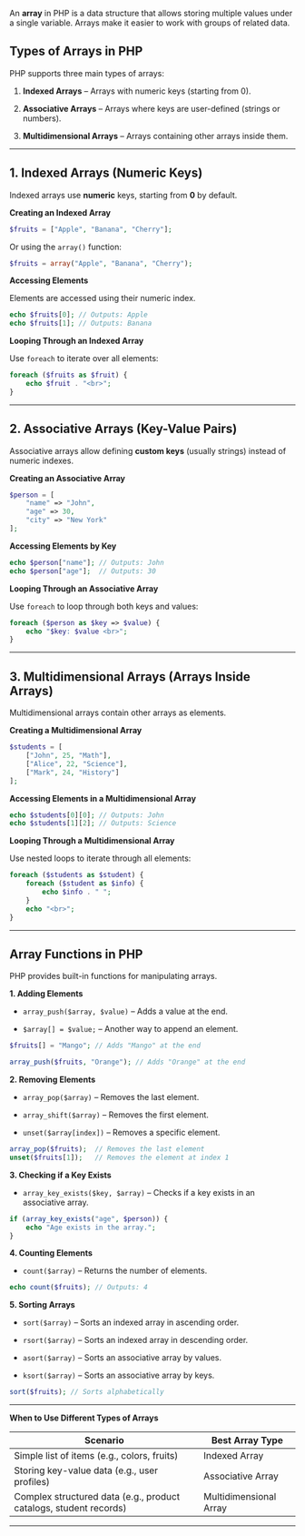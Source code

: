 
An **array** in PHP is a data structure that allows storing multiple values under a single variable. Arrays make it easier to work with groups of related data.

## Types of Arrays in PHP

PHP supports three main types of arrays:

1. **Indexed Arrays** – Arrays with numeric keys (starting from 0).

2. **Associative Arrays** – Arrays where keys are user-defined (strings or numbers).

3. **Multidimensional Arrays** – Arrays containing other arrays inside them.

---
## 1. Indexed Arrays (Numeric Keys)

Indexed arrays use **numeric** keys, starting from **0** by default.

**Creating an Indexed Array**

```php
$fruits = ["Apple", "Banana", "Cherry"];
```

Or using the `array()` function:

```php
$fruits = array("Apple", "Banana", "Cherry");
```

**Accessing Elements**

Elements are accessed using their numeric index.

```php
echo $fruits[0]; // Outputs: Apple
echo $fruits[1]; // Outputs: Banana
```

**Looping Through an Indexed Array**

Use `foreach` to iterate over all elements:

```php
foreach ($fruits as $fruit) {
    echo $fruit . "<br>";
}
```

---

## 2. Associative Arrays (Key-Value Pairs)

Associative arrays allow defining **custom keys** (usually strings) instead of numeric indexes.

**Creating an Associative Array**

```php
$person = [
    "name" => "John",
    "age" => 30,
    "city" => "New York"
];
```

**Accessing Elements by Key**

```php
echo $person["name"]; // Outputs: John
echo $person["age"];  // Outputs: 30
```

**Looping Through an Associative Array**

Use `foreach` to loop through both keys and values:

```php
foreach ($person as $key => $value) {
    echo "$key: $value <br>";
}
```

---

## 3. Multidimensional Arrays (Arrays Inside Arrays)

Multidimensional arrays contain other arrays as elements.

**Creating a Multidimensional Array**

```php
$students = [
    ["John", 25, "Math"],
    ["Alice", 22, "Science"],
    ["Mark", 24, "History"]
];
```

**Accessing Elements in a Multidimensional Array**

```php
echo $students[0][0]; // Outputs: John
echo $students[1][2]; // Outputs: Science
```

**Looping Through a Multidimensional Array**

Use nested loops to iterate through all elements:

```php
foreach ($students as $student) {
    foreach ($student as $info) {
        echo $info . " ";
    }
    echo "<br>";
}
```

---

## Array Functions in PHP

PHP provides built-in functions for manipulating arrays.

**1. Adding Elements**

- `array_push($array, $value)` – Adds a value at the end.

- `$array[] = $value;` – Another way to append an element.


```php
$fruits[] = "Mango"; // Adds "Mango" at the end

array_push($fruits, "Orange"); // Adds "Orange" at the end
```

**2. Removing Elements**

- `array_pop($array)` – Removes the last element.

- `array_shift($array)` – Removes the first element.

- `unset($array[index])` – Removes a specific element.


```php
array_pop($fruits);  // Removes the last element
unset($fruits[1]);   // Removes the element at index 1
```

**3. Checking if a Key Exists**

- `array_key_exists($key, $array)` – Checks if a key exists in an associative array.


```php
if (array_key_exists("age", $person)) {
    echo "Age exists in the array.";
}
```

**4. Counting Elements**

- `count($array)` – Returns the number of elements.


```php
echo count($fruits); // Outputs: 4
```

**5. Sorting Arrays**

- `sort($array)` – Sorts an indexed array in ascending order.

- `rsort($array)` – Sorts an indexed array in descending order.

- `asort($array)` – Sorts an associative array by values.

- `ksort($array)` – Sorts an associative array by keys.


```php
sort($fruits); // Sorts alphabetically
```

---

**When to Use Different Types of Arrays**

|**Scenario**|**Best Array Type**|
|---|---|
|Simple list of items (e.g., colors, fruits)|Indexed Array|
|Storing key-value data (e.g., user profiles)|Associative Array|
|Complex structured data (e.g., product catalogs, student records)|Multidimensional Array|

---
